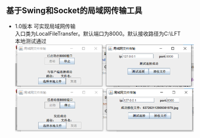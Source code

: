 ## 基于Swing和Socket的局域网传输工具
- 1.0版本 可实现局域网传输<br>
入口类为LocalFileTransfer。默认端口为8000。默认接收路径为C:\LFT<br>
本地测试通过<br>
![](./v1.0/test.png)
![](./v1.0/receive.png)
